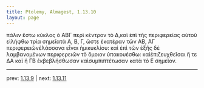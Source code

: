 ```yaml
---
title: Ptolemy, Almagest, 1.13.10
layout: page
---
```


πάλιν ἔστω κύκλος ὁ ΑΒΓ περὶ κέντρον τὸ Δ,καὶ ἐπὶ τῆς περιφερείας αὐτοῦ εἰλήφθω τρία σημεῖατὰ Α, Β, Γ, ὥστε ἑκατέραν τῶν ΑΒ, ΑΓ περιφερειῶνἐλάσσονα εἶναι ἡμικυκλίου: καὶ ἐπὶ τῶν ἑξῆς δὲ λαμβανομένων περιφερειῶν τὸ ὅμοιον ὑπακουέσθω: καὶἐπιζευχθεῖσαι ἥ τε ΔΑ καὶ ἡ ΓΒ ἐκβεβλήσθωσαν καὶσυμπιπτέτωσαν κατὰ τὸ Ε σημεῖον.

---

prev: [1.13.9](../1.13.9/) | next: [1.13.11](../1.13.11/)

